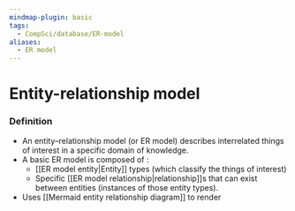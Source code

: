 ```yaml
---
mindmap-plugin: basic
tags:
  - CompSci/database/ER-model
aliases:
  - ER model
---
```

# Entity-relationship model
### Definition
- An entity–relationship model (or ER model) describes interrelated things of interest in a specific domain of knowledge. 
- A basic ER model is composed of :
	- [[ER model entity|Entity]] types (which classify the things of interest) 
	- Specific [[ER model relationship|relationship]]s that can exist between entities (instances of those entity types).
- Uses [[Mermaid entity relationship diagram]] to render


